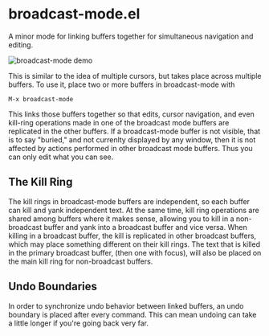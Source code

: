 broadcast-mode.el
=================

A minor mode for linking buffers together for simultaneous navigation and 
editing.  

![broadcast-mode demo](https://raw.githubusercontent.com/killdash9/broadcast-mode.el/master/demo.gif)

This is similar to the idea of multiple cursors, but takes place across
multiple buffers.  To use it, place two or more buffers in broadcast-mode with

    M-x broadcast-mode

This links those buffers together so that edits, cursor navigation,
and even kill-ring operations made in one of the broadcast mode
buffers are replicated in the other buffers.  If a broadcast-mode
buffer is not visible, that is to say "buried," and not currenlty
displayed by any window, then it is not affected by actions performed
in other broadcast mode buffers.  Thus you can only edit what you can
see.

The Kill Ring
-------------
The kill rings in broadcast-mode buffers are independent, so each
buffer can kill and yank independent text.  At the same time, kill ring
operations are shared among buffers where it makes sense, allowing you
to kill in a non-broadcast buffer and yank into a broadcast buffer and
vice versa.  When killing in a broadcast buffer, the kill is replicated
in other broadcast buffers, which may place something different on
their kill rings.  The text that is killed in the primary broadcast
buffer, (then one with focus), will also be placed on the main kill ring
for non-broadcast buffers.

Undo Boundaries
---------------
In order to synchronize undo behavior between linked buffers, an undo boundary
is placed after every command.  This can mean undoing can take a little longer
if you're going back very far.
